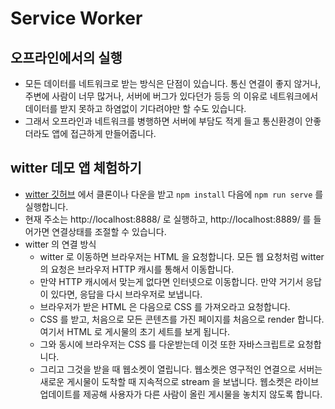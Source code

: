 # Service Worker
## 오프라인에서의 실행
- 모든 데이터를 네트워크로 받는 방식은 단점이 있습니다. 통신 연결이 좋지 않거나, 주변에 사람이 너무 많거나, 서버에 버그가 있다던가 등등 의 이유로 네트워크에서 데이터를 받지 못하고 하염없이 기다려야만 할 수도 있습니다.
- 그래서 오프라인과 네트워크를 병행하면 서버에 부담도 적게 들고 통신환경이 안좋더라도 앱에 접근하게 만들어줍니다.
## witter 데모 앱 체험하기
- [witter 깃허브](https://github.com/jakearchibald/wittr) 에서 클론이나 다운을 받고 `npm install` 다음에 `npm run serve` 를 실행합니다.
- 현재 주소는 http://localhost:8888/ 로 실행하고, http://localhost:8889/ 를 들어가면 연결상태를 조절할 수 있습니다.
- witter 의 연결 방식
  + witter 로 이동하면 브라우저는 HTML 을 요청합니다. 모든 웹 요청처럼 witter 의 요청은 브라우저 HTTP 캐시를 통해서 이동합니다.
  + 만약 HTTP 캐시에서 맞는게 없다면 인터넷으로 이동합니다. 만약 거기서 응답이 있다면, 응답을 다시 브라우저로 보냅니다.
  + 브라우저가 받은 HTML 은 다음으로 CSS 를 가져오라고 요청합니다.
  + CSS 를 받고, 처음으로 모든 콘텐츠를 가진 페이지를 처음으로 render 합니다. 여기서 HTML 로 게시물의 초기 세트를 보게 됩니다.
  + 그와 동시에 브라우저는 CSS 를 다운받는데 이것 또한 자바스크립트로 요청합니다.
  + 그리고 그것을 받을 때 웹소켓이 열립니다. 웹소켓은 영구적인 연결으로 서버는 새로운 게시물이 도착할 때 지속적으로 stream 을 보냅니다.
  웹소켓은 라이브 업데이트를 제공해 사용자가 다른 사람이 올린 게시물을 놓치지 않도록 합니다.
